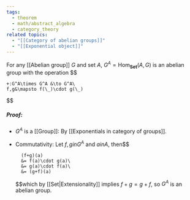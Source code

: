 ```yaml
---
tags:
  - theorem
  - math/abstract_algebra
  - category_theory
related topics:
  - "[[Category of abelian groups]]"
  - "[[Exponential object]]"
---
```

For any [[Abelian group]] $G$ and set $A$, $G^A = \text{Hom}_\mathbf{Set}(A, G)$ is an abelian group with the operation $$

	+:G^A\times G^A &\to G^A\
	f,g&\mapsto f(\_)\cdot g(\_)

$$
##### Proof:
- $G^A$ is a [[Group]]:
	By [[Exponentials in category of groups]].
- Commutativity:
	Let $f,g in G^A$ and $a in A$, then$$
	
		(f+g)(a)
		&= f(a)\cdot g(a)\
		&= g(a)\cdot f(a)\
		&= (g+f)(a)
	
	$$which by [[Set|Extensionality]] implies $f+g=g+f$, so $G^A$ is an abelian group.